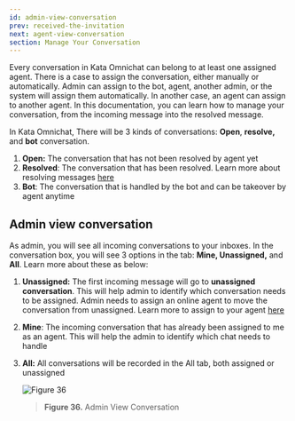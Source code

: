 ```yaml
---
id: admin-view-conversation
prev: received-the-invitation
next: agent-view-conversation
section: Manage Your Conversation
---
```


Every conversation in Kata Omnichat can belong to at least one assigned agent. There is a case to assign the conversation, either manually or automatically. Admin can assign to the bot, agent, another admin, or the system will assign them automatically. In another case, an agent can assign to another agent. In this documentation, you can learn how to manage your conversation, from the incoming message into the resolved message.

In Kata Omnichat, There will be 3 kinds of conversations: **Open**, **resolve,** and **bot** conversation.

1. **Open:** The conversation that has not been resolved by agent yet
2. **Resolved**: The conversation that has been resolved. Learn more about resolving messages [here](/kata-omnichat/manage-your-conversation/resolve-conversation)
3. **Bot**: The conversation that is handled by the bot and can be takeover by agent anytime

## Admin view conversation

As admin, you will see all incoming conversations to your inboxes. In the conversation box, you will see 3 options in the tab: **Mine, Unassigned,** and **All**. Learn more about these as below:

1. **Unassigned:** The first incoming message will go to **unassigned conversation**. This will help admin to identify which conversation needs to be assigned. Admin needs to assign an online agent to move the conversation from unassigned. Learn more to assign to your agent [here](/kata-omnichat/manage-your-conversation/manual-agent-assignment)
2. **Mine**: The incoming conversation that has already been assigned to me as an agent. This will help the admin to identify which chat needs to handle
3. **All:** All conversations will be recorded in the All tab, both assigned or unassigned

    ![Figure 36](/assets/images/products/kata-omnichat/image36.png)

    > **Figure 36.** Admin View Conversation
